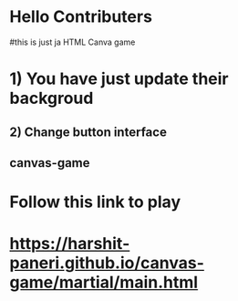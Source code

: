 # Hello Contributers 

#this is just ja HTML Canva game 

# 1) You have just update their backgroud
## 2) Change button interface


## canvas-game

# Follow this link to play

# https://harshit-paneri.github.io/canvas-game/martial/main.html
